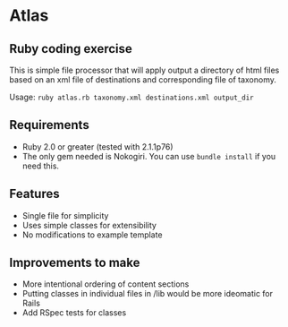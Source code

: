 # Atlas

## Ruby coding exercise

This is simple file processor that will apply output a directory of html files based on an xml file of destinations and corresponding file of taxonomy.

Usage: `ruby atlas.rb taxonomy.xml destinations.xml output_dir`

## Requirements

- Ruby 2.0 or greater (tested with 2.1.1p76)
- The only gem needed is Nokogiri.  You can use `bundle install` if you need this.

## Features

- Single file for simplicity
- Uses simple classes for extensibility
- No modifications to example template

## Improvements to make

- More intentional ordering of content sections
- Putting classes in individual files in /lib would be more ideomatic for Rails
- Add RSpec tests for classes